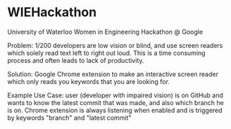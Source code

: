 # WIEHackathon
University of Waterloo Women in Engineering Hackathon @ Google

Problem: 1/200 developers are low vision or blind, and use screen readers which solely read text left to right out loud. This is a time consuming process and often leads to lack of productivity.  

Solution: Google Chrome extension to make an interactive screen reader which only reads you keywords that you are looking for. 

Example Use Case: user (developer with impaired vision) is on GitHub and wants to know the latest commit that was made, and also which branch he is on. Chrome extension is always listening when enabled and is triggered by keywords "branch" and "latest commit" 
